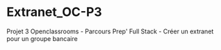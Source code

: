 # Extranet_OC-P3
Projet 3 Openclassrooms - Parcours Prep' Full Stack - Créer un extranet pour un groupe bancaire
